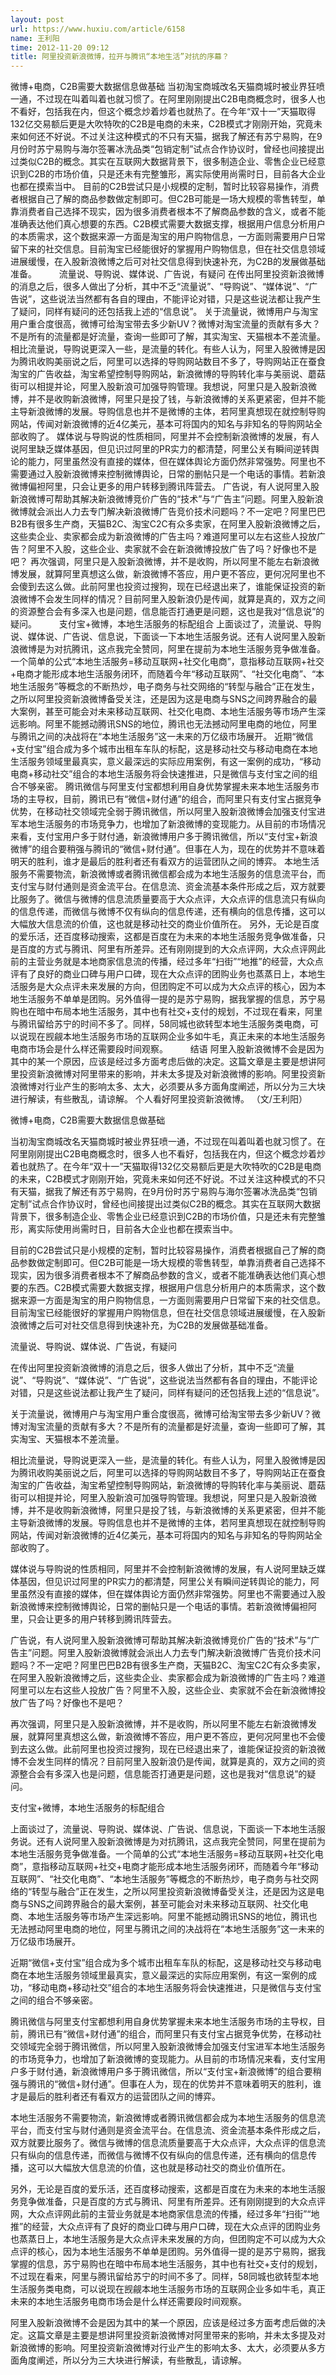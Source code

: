 ```yaml
---
layout: post
url: https://www.huxiu.com/article/6158
name: 王利阳
time: 2012-11-20 09:12
title: 阿里投资新浪微博，拉开与腾讯“本地生活”对抗的序幕？
---
```

微博+电商，C2B需要大数据信息做基础 当初淘宝商城改名天猫商城时被业界狂喷一通，不过现在叫着叫着也就习惯了。在阿里刚刚提出C2B电商概念时，很多人也不看好，包括我在内，但这个概念炒着炒着也就热了。在今年“双十一”天猫取得132亿交易额后更是大吹特吹的C2B是电商的未来，C2B模式才刚刚开始，究竟未来如何还不好说。不过关注这种模式的不只有天猫，据我了解还有苏宁易购，在9月份时苏宁易购与海尔签署冰洗品类“包销定制”试点合作协议时，曾经也间接提出过类似C2B的概念。其实在互联网大数据背景下，很多制造企业、零售企业已经意识到C2B的市场价值，只是还未有完整雏形，离实际使用尚需时日，目前各大企业也都在摸索当中。 目前的C2B尝试只是小规模的定制，暂时比较容易操作，消费者根据自己了解的商品参数做定制即可。但C2B可能是一场大规模的零售转型，单靠消费者自己选择不现实，因为很多消费者根本不了解商品参数的含义，或者不能准确表达他们真心想要的东西。C2B模式需要大数据支撑，根据用户信息分析用户的本质需求，这个数据来源一方面是淘宝的用户购物信息，一方面则需要用户日常留下来的社交信息。目前淘宝已经能很好的掌握用户购物信息，但在社交信息领域进展缓慢，在入股新浪微博之后可对社交信息得到快速补充，为C2B的发展做基础准备。 　　 流量说、导购说、媒体说、广告说，有疑问 在传出阿里投资新浪微博的消息之后，很多人做出了分析，其中不乏“流量说”、“导购说”、“媒体说”、“广告说”，这些说法当然都有各自的理由，不能评论对错，只是这些说法都让我产生了疑问，同样有疑问的还包括我上述的“信息说”。 关于流量说，微博用户与淘宝用户重合度很高，微博可给淘宝带去多少新UV？微博对淘宝流量的贡献有多大？不是所有的流量都是好流量，查询一些即可了解，其实淘宝、天猫根本不差流量。 相比流量说，导购说更深入一些，是流量的转化。有些人认为，阿里入股微博是因为腾讯收购美丽说之后，阿里可以选择的导购网站数目不多了，导购网站正在蚕食淘宝的广告收益，淘宝希望控制导购网站，新浪微博的导购转化率与美丽说、蘑菇街可以相提并论，阿里入股新浪可加强导购管理。我想说，阿里只是入股新浪微博，并不是收购新浪微博，阿里只是投了钱，与新浪微博的关系更紧密，但并不能主导新浪微博的发展。导购信息也并不是微博的主体，若阿里真想现在就控制导购网站，传闻对新浪微博的近4亿美元，基本可将国内的知名与非知名的导购网站全部收购了。 媒体说与导购说的性质相同，阿里并不会控制新浪微博的发展，有人说阿里缺乏媒体基因，但见识过阿里的PR实力的都清楚，阿里公关有瞬间逆转舆论的能力，阿里虽然没有直接的媒体，但在媒体舆论方面仍然非常强势。阿里也不需要通过入股新浪微博来控制微博舆论，日常的删帖只是一个电话的事情。若新浪微博偏袒阿里，只会让更多的用户转移到腾讯阵营去。 广告说，有人说阿里入股新浪微博可帮助其解决新浪微博竞价广告的“技术”与“广告主”问题。阿里入股新浪微博就会派出人力去专门解决新浪微博广告竞价技术问题吗？不一定吧？阿里巴巴B2B有很多生产商，天猫B2C、淘宝C2C有众多卖家，在阿里入股新浪微博之后，这些卖企业、卖家都会成为新浪微博的广告主吗？难道阿里可以左右这些人投放广告？阿里不入股，这些企业、卖家就不会在新浪微博投放广告了吗？好像也不是吧？ 再次强调，阿里只是入股新浪微博，并不是收购，所以阿里不能左右新浪微博发展，就算阿里真想这么做，新浪微博不答应，用户更不答应，更何况阿里也不会傻到去这么做。此前阿里也投资过搜狗，现在已经退出来了，谁能保证投资的新浪微博不会发生同样的情况？目前阿里入股新浪仍是传闻，就算是真的，双方之间的资源整合会有多深入也是问题，信息能否打通更是问题，这也是我对“信息说”的疑问。 　　 支付宝+微博，本地生活服务的标配组合 上面谈过了，流量说、导购说、媒体说、广告说、信息说，下面谈一下本地生活服务说。还有人说阿里入股新浪微博是为对抗腾讯，这点我完全赞同，阿里在提前为本地生活服务竞争做准备。一个简单的公式“本地生活服务=移动互联网+社交化电商”，意指移动互联网+社交+电商才能形成本地生活服务闭环，而随着今年“移动互联网”、“社交化电商”、“本地生活服务”等概念的不断热炒，电子商务与社交网络的“转型与融合”正在发生，之所以阿里投资新浪微博备受关注，还是因为这是电商与SNS之间跨界融合的最大案例，甚至可能会对未来移动互联网、社交化电商、本地生活服务等市场产生深远影响。阿里不能撼动腾讯SNS的地位，腾讯也无法撼动阿里电商的地位，阿里与腾讯之间的决战将在“本地生活服务”这一未来的万亿级市场展开。 近期“微信+支付宝”组合成为多个城市出租车车队的标配，这是移动社交与移动电商在本地生活服务领域里最真实，意义最深远的实际应用案例，有这一案例的成功，“移动电商+移动社交”组合的本地生活服务将会快速推进，只是微信与支付宝之间的组合不够亲密。 腾讯微信与阿里支付宝都想利用自身优势掌握未来本地生活服务市场的主导权，目前，腾讯已有“微信+财付通”的组合，而阿里只有支付宝占据竞争优势，在移动社交领域完全弱于腾讯微信，所以阿里入股新浪微博会加强支付宝进军本地生活服务的市场竞争力，也增加了新浪微博的变现能力。从目前的市场情况来看，支付宝用户多于财付通，新浪微博用户多于腾讯微信，所以“支付宝+新浪微博”的组合要稍强与腾讯的“微信+财付通”。但事在人为，现在的优势并不意味着明天的胜利，谁才是最后的胜利者还有看双方的运营团队之间的博弈。 本地生活服务不需要物流，新浪微博或者腾讯微信都会成为本地生活服务的信息流平台，而支付宝与财付通则是资金流平台。在信息流、资金流基本条件形成之后，双方就要比服务了。微信与微博的信息流质量要高于大众点评，大众点评的信息流只有纵向的信息传递，而微信与微博不仅有纵向的信息传递，还有横向的信息传播，这可以大幅放大信息流的价值，这也就是移动社交的商业价值所在。 另外，无论是百度的爱乐活，还百度移动搜索，这都是百度在为未来的本地生活服务竞争做准备，只是百度的方式与腾讯、阿里有所差异。还有刚刚提到的大众点评网，大众点评网此前的主营业务就是本地商家信息流的传播，经过多年“扫街”“地推”的经营，大众点评有了良好的商业口碑与用户口碑，现在大众点评的团购业务也蒸蒸日上，本地生活服务是大众点评未来发展的方向，但团购定不可以成为大众点评的核心，因为本地生活服务不单单是团购。另外值得一提的是苏宁易购，据我掌握的信息，苏宁易购也在暗中布局本地生活服务，其中也有社交+支付的规划，不过现在看来，阿里与腾讯留给苏宁的时间不多了。同样，58同城也欲转型本地生活服务类电商，可以说现在觊觎本地生活服务市场的互联网企业多如牛毛，真正未来的本地生活服务电商市场会是什么样还需要段时间观察。 　　 结语 阿里入股新浪微博不会是因为其中的某一个原因，应该是经过多方面考虑后做的决定。这篇文章是主要是想讲阿里投资新浪微博对阿里带来的影响，并未太多提及对新浪微博的影响。阿里投资新浪微博对行业产生的影响太多、太大，必须要从多方面角度阐述，所以分为三大块进行解读，有些散乱，请谅解。 个人看好阿里投资新浪微博。 （文/王利阳）

微博+电商，C2B需要大数据信息做基础

当初淘宝商城改名天猫商城时被业界狂喷一通，不过现在叫着叫着也就习惯了。在阿里刚刚提出C2B电商概念时，很多人也不看好，包括我在内，但这个概念炒着炒着也就热了。在今年“双十一”天猫取得132亿交易额后更是大吹特吹的C2B是电商的未来，C2B模式才刚刚开始，究竟未来如何还不好说。不过关注这种模式的不只有天猫，据我了解还有苏宁易购，在9月份时苏宁易购与海尔签署冰洗品类“包销定制”试点合作协议时，曾经也间接提出过类似C2B的概念。其实在互联网大数据背景下，很多制造企业、零售企业已经意识到C2B的市场价值，只是还未有完整雏形，离实际使用尚需时日，目前各大企业也都在摸索当中。

目前的C2B尝试只是小规模的定制，暂时比较容易操作，消费者根据自己了解的商品参数做定制即可。但C2B可能是一场大规模的零售转型，单靠消费者自己选择不现实，因为很多消费者根本不了解商品参数的含义，或者不能准确表达他们真心想要的东西。C2B模式需要大数据支撑，根据用户信息分析用户的本质需求，这个数据来源一方面是淘宝的用户购物信息，一方面则需要用户日常留下来的社交信息。目前淘宝已经能很好的掌握用户购物信息，但在社交信息领域进展缓慢，在入股新浪微博之后可对社交信息得到快速补充，为C2B的发展做基础准备。

流量说、导购说、媒体说、广告说，有疑问

在传出阿里投资新浪微博的消息之后，很多人做出了分析，其中不乏“流量说”、“导购说”、“媒体说”、“广告说”，这些说法当然都有各自的理由，不能评论对错，只是这些说法都让我产生了疑问，同样有疑问的还包括我上述的“信息说”。

关于流量说，微博用户与淘宝用户重合度很高，微博可给淘宝带去多少新UV？微博对淘宝流量的贡献有多大？不是所有的流量都是好流量，查询一些即可了解，其实淘宝、天猫根本不差流量。

相比流量说，导购说更深入一些，是流量的转化。有些人认为，阿里入股微博是因为腾讯收购美丽说之后，阿里可以选择的导购网站数目不多了，导购网站正在蚕食淘宝的广告收益，淘宝希望控制导购网站，新浪微博的导购转化率与美丽说、蘑菇街可以相提并论，阿里入股新浪可加强导购管理。我想说，阿里只是入股新浪微博，并不是收购新浪微博，阿里只是投了钱，与新浪微博的关系更紧密，但并不能主导新浪微博的发展。导购信息也并不是微博的主体，若阿里真想现在就控制导购网站，传闻对新浪微博的近4亿美元，基本可将国内的知名与非知名的导购网站全部收购了。

媒体说与导购说的性质相同，阿里并不会控制新浪微博的发展，有人说阿里缺乏媒体基因，但见识过阿里的PR实力的都清楚，阿里公关有瞬间逆转舆论的能力，阿里虽然没有直接的媒体，但在媒体舆论方面仍然非常强势。阿里也不需要通过入股新浪微博来控制微博舆论，日常的删帖只是一个电话的事情。若新浪微博偏袒阿里，只会让更多的用户转移到腾讯阵营去。

广告说，有人说阿里入股新浪微博可帮助其解决新浪微博竞价广告的“技术”与“广告主”问题。阿里入股新浪微博就会派出人力去专门解决新浪微博广告竞价技术问题吗？不一定吧？阿里巴巴B2B有很多生产商，天猫B2C、淘宝C2C有众多卖家，在阿里入股新浪微博之后，这些卖企业、卖家都会成为新浪微博的广告主吗？难道阿里可以左右这些人投放广告？阿里不入股，这些企业、卖家就不会在新浪微博投放广告了吗？好像也不是吧？

再次强调，阿里只是入股新浪微博，并不是收购，所以阿里不能左右新浪微博发展，就算阿里真想这么做，新浪微博不答应，用户更不答应，更何况阿里也不会傻到去这么做。此前阿里也投资过搜狗，现在已经退出来了，谁能保证投资的新浪微博不会发生同样的情况？目前阿里入股新浪仍是传闻，就算是真的，双方之间的资源整合会有多深入也是问题，信息能否打通更是问题，这也是我对“信息说”的疑问。

支付宝+微博，本地生活服务的标配组合

上面谈过了，流量说、导购说、媒体说、广告说、信息说，下面谈一下本地生活服务说。还有人说阿里入股新浪微博是为对抗腾讯，这点我完全赞同，阿里在提前为本地生活服务竞争做准备。一个简单的公式“本地生活服务=移动互联网+社交化电商”，意指移动互联网+社交+电商才能形成本地生活服务闭环，而随着今年“移动互联网”、“社交化电商”、“本地生活服务”等概念的不断热炒，电子商务与社交网络的“转型与融合”正在发生，之所以阿里投资新浪微博备受关注，还是因为这是电商与SNS之间跨界融合的最大案例，甚至可能会对未来移动互联网、社交化电商、本地生活服务等市场产生深远影响。阿里不能撼动腾讯SNS的地位，腾讯也无法撼动阿里电商的地位，阿里与腾讯之间的决战将在“本地生活服务”这一未来的万亿级市场展开。

近期“微信+支付宝”组合成为多个城市出租车车队的标配，这是移动社交与移动电商在本地生活服务领域里最真实，意义最深远的实际应用案例，有这一案例的成功，“移动电商+移动社交”组合的本地生活服务将会快速推进，只是微信与支付宝之间的组合不够亲密。

腾讯微信与阿里支付宝都想利用自身优势掌握未来本地生活服务市场的主导权，目前，腾讯已有“微信+财付通”的组合，而阿里只有支付宝占据竞争优势，在移动社交领域完全弱于腾讯微信，所以阿里入股新浪微博会加强支付宝进军本地生活服务的市场竞争力，也增加了新浪微博的变现能力。从目前的市场情况来看，支付宝用户多于财付通，新浪微博用户多于腾讯微信，所以“支付宝+新浪微博”的组合要稍强与腾讯的“微信+财付通”。但事在人为，现在的优势并不意味着明天的胜利，谁才是最后的胜利者还有看双方的运营团队之间的博弈。

本地生活服务不需要物流，新浪微博或者腾讯微信都会成为本地生活服务的信息流平台，而支付宝与财付通则是资金流平台。在信息流、资金流基本条件形成之后，双方就要比服务了。微信与微博的信息流质量要高于大众点评，大众点评的信息流只有纵向的信息传递，而微信与微博不仅有纵向的信息传递，还有横向的信息传播，这可以大幅放大信息流的价值，这也就是移动社交的商业价值所在。

另外，无论是百度的爱乐活，还百度移动搜索，这都是百度在为未来的本地生活服务竞争做准备，只是百度的方式与腾讯、阿里有所差异。还有刚刚提到的大众点评网，大众点评网此前的主营业务就是本地商家信息流的传播，经过多年“扫街”“地推”的经营，大众点评有了良好的商业口碑与用户口碑，现在大众点评的团购业务也蒸蒸日上，本地生活服务是大众点评未来发展的方向，但团购定不可以成为大众点评的核心，因为本地生活服务不单单是团购。另外值得一提的是苏宁易购，据我掌握的信息，苏宁易购也在暗中布局本地生活服务，其中也有社交+支付的规划，不过现在看来，阿里与腾讯留给苏宁的时间不多了。同样，58同城也欲转型本地生活服务类电商，可以说现在觊觎本地生活服务市场的互联网企业多如牛毛，真正未来的本地生活服务电商市场会是什么样还需要段时间观察。

阿里入股新浪微博不会是因为其中的某一个原因，应该是经过多方面考虑后做的决定。这篇文章是主要是想讲阿里投资新浪微博对阿里带来的影响，并未太多提及对新浪微博的影响。阿里投资新浪微博对行业产生的影响太多、太大，必须要从多方面角度阐述，所以分为三大块进行解读，有些散乱，请谅解。

